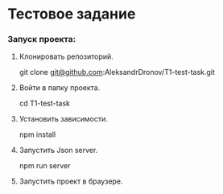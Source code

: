 # Тестовое задание

### Запуск проекта:

1. Клонировать репозиторий.

   git clone git@github.com:AleksandrDronov/T1-test-task.git

2. Войти в папку проекта.

   cd T1-test-task

3. Установить зависимости.

   npm install

4. Запустить Json server.

   npm run server

5. Запустить проект в браузере.
